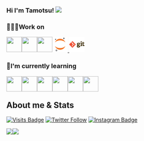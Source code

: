 ### Hi I'm Tamotsu!  <img src="https://github.com/sciencepal/sciencepal/blob/master/assets/Hi.gif" width="29px">

<h3>👨🏻‍💻Work on</h3>

<a href="https://github.com/anuraghazra/github-readme-stats">
  <img align="left" src="https://cdn.jsdelivr.net/gh/devicons/devicon/icons/typescript/typescript-original.svg" height="40" width="40"/>
  <img align="left" src="https://cdn.jsdelivr.net/gh/devicons/devicon/icons/react/react-original-wordmark.svg" height="40" width="40"/>
  <img align="left" src="https://cdn.jsdelivr.net/gh/devicons/devicon/icons/python/python-original-wordmark.svg" height="40" width="40"/>
  <img height="40" src="https://raw.githubusercontent.com/github/explore/80688e429a7d4ef2fca1e82350fe8e3517d3494d/topics/jupyter-notebook/jupyter-notebook.png">
  <img height="40" src="https://raw.githubusercontent.com/github/explore/80688e429a7d4ef2fca1e82350fe8e3517d3494d/topics/git/git.png">
</a>

<br/>
<h3>🤘I'm currently learning</h3>

<a href="https://github.com/anuraghazra/github-readme-stats">
  <img align="left" src="https://cdn.jsdelivr.net/gh/devicons/devicon/icons/react/react-original-wordmark.svg" height="40" width="40"/>
  <img align="left" src="https://cdn.jsdelivr.net/gh/devicons/devicon/icons/nextjs/nextjs-original-wordmark.svg" height="40" width="40"/>
  <img align="left" src="https://cdn.jsdelivr.net/gh/devicons/devicon/icons/c/c-original.svg" height="40" width="40"/>
  <img align="left" src="https://cdn.jsdelivr.net/gh/devicons/devicon/icons/unity/unity-original-wordmark.svg" height="40" width="40"/>
  <img align="left" src="https://cdn.jsdelivr.net/gh/devicons/devicon/icons/premierepro/premierepro-original.svg" height="40" width="40"/>
  <img align="left" src="https://cdn.jsdelivr.net/gh/devicons/devicon/icons/aftereffects/aftereffects-original.svg" height="40" width="40"/>
</a>
<br/>
<br/>

<h2>About me & Stats</h2>

<!-- <a href="https://twitter.com/motsuo373" target="blank"><img align="center" src="https://raw.githubusercontent.com/rahuldkjain/github-profile-readme-generator/master/src/images/icons/Social/twitter.svg" alt="uki1x" height="30" width="40" />@motsuo373</a> -->
[![Visits Badge](https://badges.pufler.dev/visits/motsuo373/motsuo373)](https://badges.pufler.dev/visits/motsuo373/motsuo373)
[![Twitter Follow](https://img.shields.io/twitter/follow/motsuo373?style=social)](https://www.twitter.com/motsuo373)
[![Instagram Badge](https://img.shields.io/badge/-@keep_motsuo-purple?style=flat&logo=instagram&logoColor=white&link=https://www.instagram.com/keep_motsuo/)](https://www.instagram.com/keep_motsuo/)


<a href="https://github.com/anuraghazra/github-readme-stats">
  <img align="left" src="https://github-readme-stats.vercel.app/api?username=motsuo373&count_private=true&show_icons=true" />
</a>
<a href="https://github.com/anuraghazra/github-readme-stats">
  <img align="left" src="https://github-readme-stats.vercel.app/api/top-langs/?username=motsuo373" />
</a>
<!--
**motsuo373/motsuo373** is a ✨ _special_ ✨ repository because its `README.md` (this file) appears on your GitHub profile.

Here are some ideas to get you started:

- 🔭 I’m currently working on ...
- 🌱 I’m currently learning ...
- 👯 I’m looking to collaborate on ...
- 🤔 I’m looking for help with ...
- 💬 Ask me about ...
- 📫 How to reach me: ...
- 😄 Pronouns: ...
- ⚡ Fun fact: ...
-->
